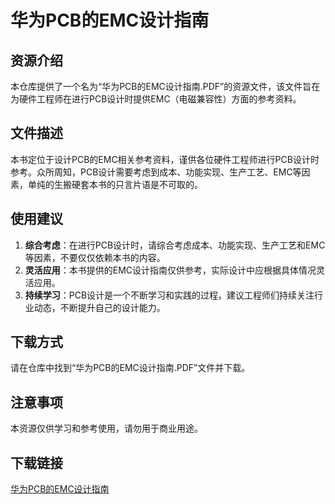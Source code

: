 # 华为PCB的EMC设计指南

## 资源介绍

本仓库提供了一个名为“华为PCB的EMC设计指南.PDF”的资源文件，该文件旨在为硬件工程师在进行PCB设计时提供EMC（电磁兼容性）方面的参考资料。

## 文件描述

本书定位于设计PCB的EMC相关参考资料，谨供各位硬件工程师进行PCB设计时参考。众所周知，PCB设计需要考虑到成本、功能实现、生产工艺、EMC等因素，单纯的生搬硬套本书的只言片语是不可取的。

## 使用建议

1. **综合考虑**：在进行PCB设计时，请综合考虑成本、功能实现、生产工艺和EMC等因素，不要仅仅依赖本书的内容。
2. **灵活应用**：本书提供的EMC设计指南仅供参考，实际设计中应根据具体情况灵活应用。
3. **持续学习**：PCB设计是一个不断学习和实践的过程，建议工程师们持续关注行业动态，不断提升自己的设计能力。

## 下载方式

请在仓库中找到“华为PCB的EMC设计指南.PDF”文件并下载。

## 注意事项

本资源仅供学习和参考使用，请勿用于商业用途。

## 下载链接

[华为PCB的EMC设计指南](https://pan.quark.cn/s/ff2501dc525d)